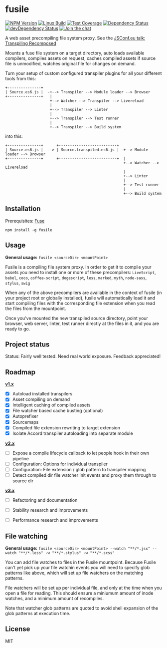 # fusile

[![NPM Version][npm-image]][npm-url]
[![Linux Build][travis-image]][travis-url]
[![Test Coverage][coveralls-image]][coveralls-url]
[![Dependency Status][dep-image]][dep-url]
[![devDependency Status][devDep-image]][devDep-url]
[![Join the chat][gitter-image]][gitter-url]
<!--[![Windows Build][appveyor-image]][appveyor-url]-->

A web asset precompiling file system proxy. See the [JSConf.eu talk: Transpiling Recomposed](https://www.youtube.com/watch?v=MptY6ff4tOQ)

Mounts a fuse file system on a target directory, auto loads available compilers, compiles assets on request, caches compiled assets if source file is unmodified, watches original file for changes on demand.

Turn your setup of custom configured transpiler plugins for all your different tools from this:

```
+---------------+
| Source.es6.js |  -+--> Transpiler --> Module loader --> Browser
+---------------+   |
                    +--> Watcher --> Transpiler --> Livereload
                    |
                    +--> Transpiler --> Linter
                    |
                    +--> Transpiler --> Test runner
                    |
                    +--> Transpiler --> Build system
```

into this:

```
+---------------+      +--------------------------+
| Source.es6.js |  --> | Source.transpiled.es6.js | -+--> Module loader --> Browser
+---------------+      +--------------------------+  |
                                                     +--> Watcher --> Livereload
                                                     |
                                                     +--> Linter
                                                     |
                                                     +--> Test runner
                                                     |
                                                     +--> Build system
```

## Installation

Prerequisites: [Fuse](https://github.com/bcle/fuse4js#requirements)

```
npm install -g fusile
```

## Usage

**General usage:** `fusile <sourceDir> <mountPoint>`

Fusile is a compiling file system proxy. In order to get it to compile your assets you need to install one or more of these precompilers: `LiveScript`, `babel`, `coco`, `coffee-script`, `dogescript`, `less`, `marked`, `myth`, `node-sass`, `stylus`, `swig`

When any of the above precompilers are available in the context of fusile (in your project root or globally installed), fusile will automatically load it and start compiling files with the corresponding file extension when you read the files from the mountpoint.

Once you've mounted the new transpiled source directory, point your browser, web server, linter, test runner directly at the files in it, and you are ready to go.


## Project status

Status: Fairly well tested. Need real world exposure. Feedback appreciated!

## Roadmap

**[v1.x](https://github.com/Munter/fusile/issues?q=is%3Aopen+is%3Aissue+milestone%3Av1.x)**

 - [x] Autoload installed transpilers
 - [x] Asset compiling on demand
 - [x] Intelligent caching of compiled assets
 - [x] File watcher based cache busting (optional)
 - [x] Autoprefixer
 - [x] Sourcemaps
 - [x] Compiled file extension rewriting to target extension
 - [x] Isolate Accord transpiler autoloading into separate module

**[v2.x](https://github.com/Munter/fusile/issues?q=is%3Aopen+is%3Aissue+milestone%3Av2.x)**
 - [ ] Expose a compile lifecycle callback to let people hook in their own pipeline
 - [ ] Configuration: Options for individual transpiler
 - [ ] Configuration: File extension / glob pattern to transpiler mapping
 - [ ] Detect compiled dir file watcher init events and proxy them through to source dir

**[v3.x](https://github.com/Munter/fusile/issues?q=is%3Aopen+is%3Aissue+milestone%3Av3.x)**
 - [ ] Refactoring and documentation
 - [ ] Stability research and improvements
 - [ ] Performance research and improvements


## File watching

**General usage:** `fusile <sourceDir> <mountPoint> --watch "**/*.jsx" --watch "**/*.less" -w "**/*.stylus" -w "**/*.scss"`

You can add file watches to files in the Fusile mountpoint. Because Fusile can't yet pick up your file watchin events you will need to specify glob patterns like above, which will set up file watchers on the matching patterns.

File watchers will be set up per individual file, and only at the time when you open a file for reading. This should ensure a miniumum amount of inode watches, and a minimum amount of recompiles.

Note that watcher glob patterns are quoted to avoid shell expansion of the glob patterns at execution time.

## License
MIT


[npm-image]: https://img.shields.io/npm/v/fusile.svg
[npm-url]: https://npmjs.org/package/fusile
[travis-image]: https://img.shields.io/travis/Munter/fusile/master.svg
[travis-url]: https://travis-ci.org/Munter/fusile
[appveyor-image]: https://img.shields.io/appveyor/ci/Munter/fusile/master.svg?label=windows
[appveyor-url]: https://ci.appveyor.com/project/Munter/fusile
[coveralls-image]: https://img.shields.io/coveralls/Munter/fusile/master.svg
[coveralls-url]: https://coveralls.io/r/Munter/fusile?branch=master
[dep-url]: https://david-dm.org/Munter/fusile/master
[dep-image]: https://img.shields.io/david/Munter/fusile.svg?label=deps
[devDep-url]: https://david-dm.org/Munter/fusile/master#info=devDependencies
[devDep-image]: https://img.shields.io/david/dev/Munter/fusile.svg?label=devDeps
[gitter-image]: https://badges.gitter.im/chat.svg
[gitter-url]: https://gitter.im/Munter/fusile
